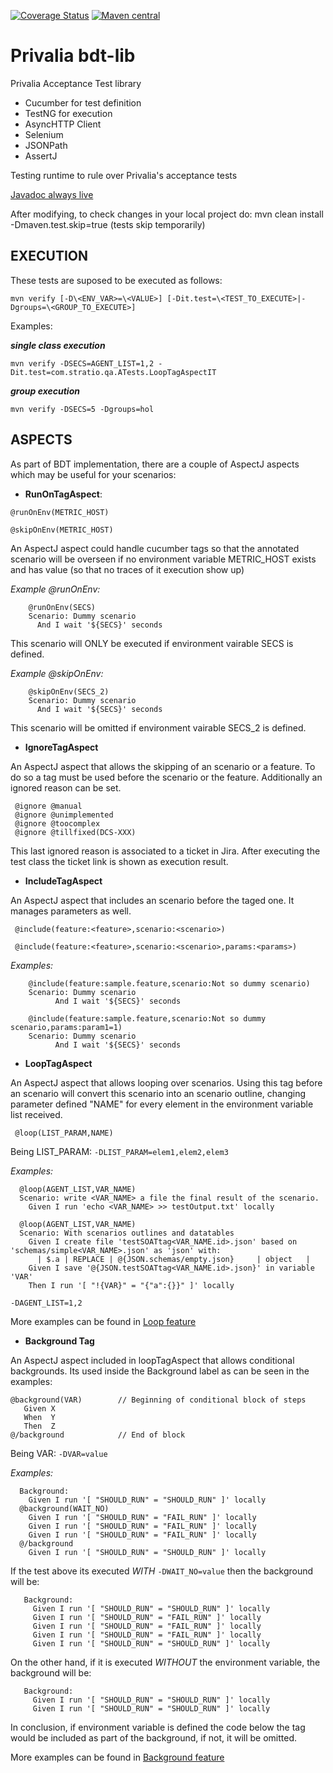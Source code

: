 [![Coverage Status](https://coveralls.io/repos/github/Stratio/bdt/badge.svg?branch=master)](https://coveralls.io/github/Stratio/bdt?branch=master)
[![Maven central](https://maven-badges.herokuapp.com/maven-central/com.stratio.qa/bdt/badge.svg)](https://maven-badges.herokuapp.com/maven-central/com.stratio.qa/bdt)

Privalia bdt-lib
===========

Privalia Acceptance Test library

 * Cucumber for test definition 
 * TestNG for execution
 * AsyncHTTP Client
 * Selenium 
 * JSONPath
 * AssertJ

Testing runtime to rule over Privalia's acceptance tests


[Javadoc always live](http://stratiodocs.s3.amazonaws.com/bdt/index.html)

After modifying, to check changes in your local project do:
mvn clean install -Dmaven.test.skip=true (tests skip temporarily)

## EXECUTION

These tests are suposed to be executed as follows:

` mvn verify [-D\<ENV_VAR>=\<VALUE>] [-Dit.test=\<TEST_TO_EXECUTE>|-Dgroups=\<GROUP_TO_EXECUTE>] `

Examples:

_**single class execution**_

` mvn verify -DSECS=AGENT_LIST=1,2 -Dit.test=com.stratio.qa.ATests.LoopTagAspectIT `

_**group execution**_

` mvn verify -DSECS=5 -Dgroups=hol `

## ASPECTS

As part of BDT implementation, there are a couple of AspectJ aspects which may be useful for your scenarios:

- **RunOnTagAspect**:

` @runOnEnv(METRIC_HOST) `

` @skipOnEnv(METRIC_HOST) `

An AspectJ aspect could handle cucumber tags so that the annotated scenario will be overseen if no environment variable METRIC_HOST exists and has value (so that no traces of it execution show up)

_Example @runOnEnv:_

```
    @runOnEnv(SECS)
	Scenario: Dummy scenario
      And I wait '${SECS}' seconds
```

This scenario will ONLY be executed if environment vairable SECS is defined.


_Example @skipOnEnv:_

```
    @skipOnEnv(SECS_2)
	Scenario: Dummy scenario
      And I wait '${SECS}' seconds
```

This scenario will be omitted if environment vairable SECS_2 is defined.

- **IgnoreTagAspect**

An AspectJ aspect that allows the skipping of an scenario or a feature. To do so a tag must be used before the scenario or the feature. Additionally an ignored reason can be set.

```
 @ignore @manual
 @ignore @unimplemented
 @ignore @toocomplex
 @ignore @tillfixed(DCS-XXX)
```

This last ignored reason is associated to a ticket in Jira. After executing the test class the ticket link is shown as execution result.

- **IncludeTagAspect**

An AspectJ aspect that includes an scenario before the taged one. It manages parameters as well.

` @include(feature:<feature>,scenario:<scenario>)`

` @include(feature:<feature>,scenario:<scenario>,params:<params>)`


_Examples:_

```
    @include(feature:sample.feature,scenario:Not so dummy scenario)
    Scenario: Dummy scenario
          And I wait '${SECS}' seconds
```

```
    @include(feature:sample.feature,scenario:Not so dummy scenario,params:param1=1)
    Scenario: Dummy scenario
          And I wait '${SECS}' seconds
```

- **LoopTagAspect**

An AspectJ aspect that allows looping over scenarios. Using this tag before an scenario will convert this scenario into an scenario outline, changing parameter defined "NAME" for every element in the environment variable list received.

` @loop(LIST_PARAM,NAME)`

Being LIST_PARAM: `-DLIST_PARAM=elem1,elem2,elem3`

_Examples:_

```
  @loop(AGENT_LIST,VAR_NAME)
  Scenario: write <VAR_NAME> a file the final result of the scenario.
    Given I run 'echo <VAR_NAME> >> testOutput.txt' locally
```

```
  @loop(AGENT_LIST,VAR_NAME)
  Scenario: With scenarios outlines and datatables
    Given I create file 'testSOATtag<VAR_NAME.id>.json' based on 'schemas/simple<VAR_NAME>.json' as 'json' with:
      | $.a | REPLACE | @{JSON.schemas/empty.json}     | object   |
    Given I save '@{JSON.testSOATtag<VAR_NAME.id>.json}' in variable 'VAR'
    Then I run '[ "!{VAR}" = "{"a":{}}" ]' locally
```

`-DAGENT_LIST=1,2`

More examples can be found in [Loop feature](src/test/resources/features/loopTag.feature)


- **Background Tag**

An AspectJ aspect included in loopTagAspect that allows conditional backgrounds. Its used inside the Background label as can be seen in the examples:

```
@background(VAR)        // Beginning of conditional block of steps
   Given X
   When  Y
   Then  Z
@/background            // End of block
  ```

Being VAR: `-DVAR=value`

_Examples:_

```
  Background:
    Given I run '[ "SHOULD_RUN" = "SHOULD_RUN" ]' locally
  @background(WAIT_NO)
    Given I run '[ "SHOULD_RUN" = "FAIL_RUN" ]' locally
    Given I run '[ "SHOULD_RUN" = "FAIL_RUN" ]' locally
    Given I run '[ "SHOULD_RUN" = "FAIL_RUN" ]' locally
  @/background
    Given I run '[ "SHOULD_RUN" = "SHOULD_RUN" ]' locally
```

If the test above its executed *WITH* `-DWAIT_NO=value` then the background will be:


```
   Background:
     Given I run '[ "SHOULD_RUN" = "SHOULD_RUN" ]' locally
     Given I run '[ "SHOULD_RUN" = "FAIL_RUN" ]' locally
     Given I run '[ "SHOULD_RUN" = "FAIL_RUN" ]' locally
     Given I run '[ "SHOULD_RUN" = "FAIL_RUN" ]' locally
     Given I run '[ "SHOULD_RUN" = "SHOULD_RUN" ]' locally
```

On the other hand, if it is executed *WITHOUT* the environment variable, the background will be:

```
   Background:
     Given I run '[ "SHOULD_RUN" = "SHOULD_RUN" ]' locally
     Given I run '[ "SHOULD_RUN" = "SHOULD_RUN" ]' locally
```


In conclusion, if environment variable is defined the code below the tag would be included as part of the background, if not, it will be omitted.

More examples can be found in [Background feature](src/test/resources/features/backgroundTag1.feature)